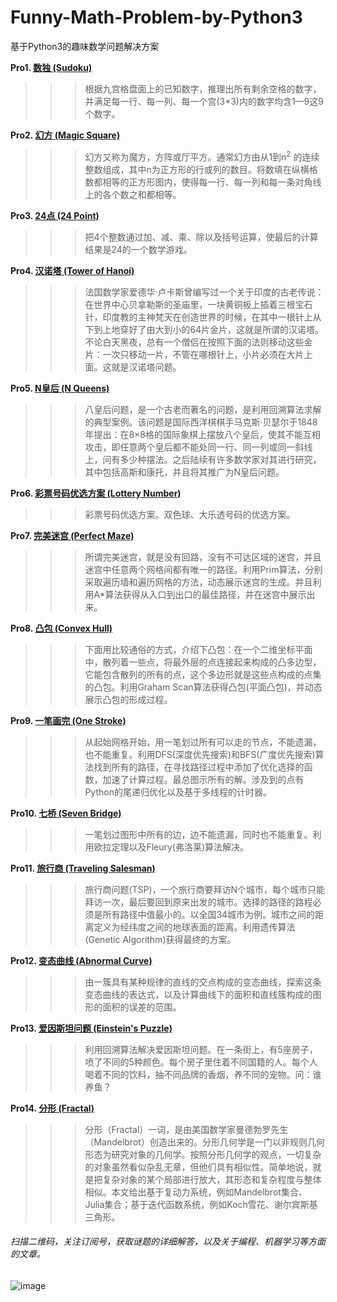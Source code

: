 # Funny-Math-Problem-by-Python3
基于Python3的趣味数学问题解决方案


**Pro1. [数独 (Sudoku)](https://github.com/Anfany/Funny-Math-Problem-by-Python3/blob/master/Sudoku)**
>>>根据九宫格盘面上的已知数字，推理出所有剩余空格的数字，并满足每一行、每一列、每一个宫(3*3)内的数字均含1—9这9个数字。
        
**Pro2. [幻方 (Magic Square)](https://github.com/Anfany/Funny-Math-Problem-by-Python3/blob/master/Magic%20Square)**
>>>幻方又称为魔方，方阵或厅平方。通常幻方由从1到n<sup>2</sup> 的连续整数组成，其中n为正方形的行或列的数目。将数填在纵横格数都相等的正方形图内，使得每一行、每一列和每一条对角线上的各个数之和都相等。
        
**Pro3. [24点 (24 Point)](https://github.com/Anfany/Funny-Math-Problem-by-Python3/blob/master/24%20Point)**
>>>把4个整数通过加、减、乘、除以及括号运算，使最后的计算结果是24的一个数学游戏。
 
**Pro4. [汉诺塔 (Tower of Hanoi)](https://github.com/Anfany/Funny-Math-Problem-by-Python3/blob/master/Tower%20of%20Hanoi)**
>>>法国数学家爱德华·卢卡斯曾编写过一个关于印度的古老传说：在世界中心贝拿勒斯的圣庙里，一块黄铜板上插着三根宝石针，印度教的主神梵天在创造世界的时候，在其中一根针上从下到上地穿好了由大到小的64片金片，这就是所谓的汉诺塔。不论白天黑夜，总有一个僧侣在按照下面的法则移动这些金片：一次只移动一片，不管在哪根针上，小片必须在大片上面。这就是汉诺塔问题。
        
**Pro5. [N皇后 (N Queens)](https://github.com/Anfany/Funny-Math-Problem-by-Python3/blob/master/N%20Queens)**
>>>八皇后问题，是一个古老而著名的问题，是利用回溯算法求解的典型案例。该问题是国际西洋棋棋手马克斯·贝瑟尔于1848年提出：在8×8格的国际象棋上摆放八个皇后，使其不能互相攻击，即任意两个皇后都不能处同一行、同一列或同一斜线上，问有多少种摆法。之后陆续有许多数学家对其进行研究，其中包括高斯和康托，并且将其推广为N皇后问题。

**Pro6. [彩票号码优选方案 (Lottery Number)](https://github.com/Anfany/Funny-Math-Problem-by-Python3/tree/master/Lottery)**
>>>彩票号码优选方案。双色球、大乐透号码的优选方案。

**Pro7. [完美迷宫 (Perfect Maze)](https://github.com/Anfany/Funny-Math-Problem-by-Python3/tree/master/Perfect%20Maze)**
>>>所谓完美迷宫，就是没有回路，没有不可达区域的迷宫，并且迷宫中任意两个网格间都有唯一的路径。利用Prim算法，分别采取遍历墙和遍历网格的方法，动态展示迷宫的生成。并且利用A\*算法获得从入口到出口的最佳路径，并在迷宫中展示出来。

**Pro8. [凸包 (Convex Hull)](https://github.com/Anfany/Funny-Math-Problem-by-Python3/tree/master/Convex%20Hull)**
>>>下面用比较通俗的方式，介绍下凸包：在一个二维坐标平面中，散列着一些点，将最外层的点连接起来构成的凸多边型，它能包含散列的所有的点，这个多边形就是这些点构成的点集的凸包。利用Graham Scan算法获得凸包(平面凸包)，并动态展示凸包的形成过程。

**Pro9. [一笔画完 (One Stroke)](https://github.com/Anfany/Funny-Math-Problem-by-Python3/tree/master/One_Stroke)**
>>>从起始网格开始，用一笔划过所有可以走的节点，不能遗漏，也不能重复。利用DFS(深度优先搜索)和BFS(广度优先搜索)算法找到所有的路径，在寻找路径过程中添加了优化选择的函数，加速了计算过程。最总图示所有的解。涉及到的点有Python的尾递归优化以及基于多线程的计时器。

**Pro10. [七桥 (Seven Bridge)](https://github.com/Anfany/Funny-Math-Problem-by-Python3/tree/master/Seven%20Bridge)**
>>>一笔划过图形中所有的边，边不能遗漏，同时也不能重复。利用欧拉定理以及Fleury(弗洛莱)算法解决。

**Pro11. [旅行商 (Traveling Salesman)](https://github.com/Anfany/Funny-Math-Problem-by-Python3/tree/master/Traveling%20Salesman)**
>>>旅行商问题(TSP)，一个旅行商要拜访N个城市，每个城市只能拜访一次，最后要回到原来出发的城市。选择的路径的路程必须是所有路径中值最小的。以全国34城市为例。城市之间的距离定义为经纬度之间的地球表面的距离。利用遗传算法(Genetic Algorithm)获得最终的方案。

**Pro12. [变态曲线 (Abnormal Curve)](https://github.com/Anfany/Funny-Math-Problem-by-Python3/tree/master/Abnormal%20Curve)**
>>>由一簇具有某种规律的直线的交点构成的变态曲线，探索这条变态曲线的表达式，以及计算曲线下的面积和直线簇构成的图形的面积的误差的范围。

**Pro13. [爱因斯坦问题 (Einstein's Puzzle)](https://github.com/Anfany/Funny-Math-Problem-by-Python3/tree/master/Einstein's%20Puzzle)**
>>>利用回溯算法解决爱因斯坦问题。在一条街上，有5座房子，喷了不同的5种颜色。每个房子里住着不同国籍的人。每个人喝着不同的饮料，抽不同品牌的香烟，养不同的宠物。问：谁养鱼？

**Pro14. [分形 (Fractal)](https://github.com/Anfany/Funny-Math-Problem-by-Python3/tree/master/Fractal)**
>>>分形（Fractal）一词，是由美国数学家曼德勃罗先生（Mandelbrot）创造出来的。分形几何学是一门以非规则几何形态为研究对象的几何学。按照分形几何学的观点，一切复杂的对象虽然看似杂乱无章，但他们具有相似性。简单地说，就是把复杂对象的某个局部进行放大，其形态和复杂程度与整体相似。本文给出基于复动力系统，例如Mandelbrot集合、Julia集合；基于迭代函数系统，例如Koch雪花、谢尔宾斯基三角形。



###### 扫描二维码，关注订阅号，获取谜题的详细解答，以及关于编程、机器学习等方面的文章。
![image](https://github.com/Anfany/Machine-Learning-for-Beginner-by-Python3/blob/master/pythonfan_anfany.jpg)
